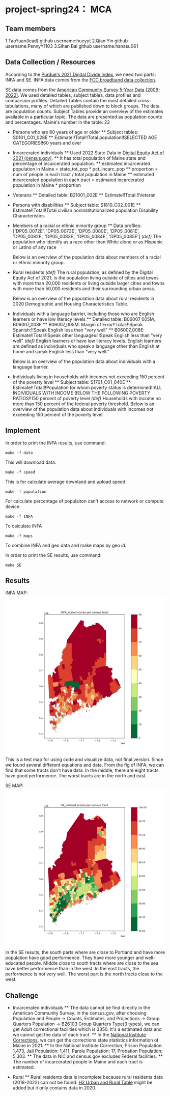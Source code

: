 # project-spring24： MCA

## Team members
1.TaoYuan(lead)
github username:hueyyt
2.Qian Yin
github username:PennyY1103
3.Sihan Bai
github username:hanasu061

## Data Collection / Resources
According to the [Purdue's 2021 Digital Divide Index](https://storymaps.arcgis.com/stories/8ad45c48ba5c43d8ad36240ff0ea0dc7), we need two parts: INFA and SE.
INFA data comes from the [FCC broadband data collection](https://www.fcc.gov/BroadbandData).

SE data comes from the [American Community Survey 5-Year Data (2009-2022)](https://www.census.gov/data/developers/data-sets/acs-5year.html).
We used detailed tables, subject tables, data profiles and comparsion profiles.
Detailed Tables contain the most detailed cross-tabulations, many of which are published down to block groups. The data are population counts.
Subject Tables provide an overview of the estimates available in a particular topic.  The data are presented as population counts and percentages. 
Maine's number in the table: 23
* Persons who are 60 years of age or older
  ** Subject tables: S0101_C01_028E
  ** Estimate!!Total!!Total population!!SELECTED AGE CATEGORIES!!60 years and over

* Incarcerated individuals
  ** Used 2022 State Data in [Digital Equity Act of 2021 (census.gov)](https://www.census.gov/programs-surveys/community-resilience-estimates/partnerships/ntia/digital-equity.html).
  ** It has total population of Maine state and percentage of incarcerated population.
  ** estimated incarcerated population in Maine = state_tot_pop * pct_incarc_pop
  ** proportion = num of people in each tract / total population in Maine
  ** estimated incarcerated population in each tract = estimated incarcerated population in Maine * proportion

* Veterans
  ** Detailed table: B21001_002E
  ** Estimate!!Total:!!Veteran

* Persons with disabilities
  ** Subject table: S1810_C02_001E
  ** Estimate!!Total!!Total civilian noninstitutionalized population	Disability Characteristics

* Members of a racial or ethnic minority group
  ** Data profiles: ['DP05_0072E', 'DP05_0073E', 'DP05_0080E', 'DP05_0081E', 'DP05_0082E', 'DP05_0083E', 'DP05_0084E', 'DP05_0085E']
  _(def)_ The population who identify as a race other than White alone or as Hispanic or Latino of any
    race

    Below is an overview of the population data about members of a racial or ethnic minority group.

* Rural residents
    _(def)_ The rural population, as defined by the Digital Equity Act of 2021, is the population living
    outside of cities and towns with more than 20,000 residents or living outside larger cities and
    towns with more than 50,000 residents and their surrounding urban areas.

    Below is an overview of the population data about rural residents in 2020 Demographic and Housing Characteristics Table. 

* Individuals with a language barrier, including those who are English learners or have low literacy levels
  ** Detailed table: B06007_005M, B06007_008E
  ** B06007_005M: Margin of Error!!Total:!!Speak Spanish:!!Speak English less than "very well"
  ** B06007_008E: Estimate!!Total:!!Speak other languages:!!Speak English less than "very well"
  _(def)_ English learners or have low literacy levels. English learners are defined as individuals who
    speak a language other than English at home and speak English less than “very well.”

    Below is an overview of the population data about individuals with a language barrier.

* Individuals living in households with incomes not exceeding 150 percent of the poverty level
  ** Subject table: S1701_C01_040E
  ** Estimate!!Total!!Population for whom poverty status is determined!!ALL INDIVIDUALS WITH INCOME BELOW THE FOLLOWING POVERTY RATIOS!!150 percent of poverty level
    _(def)_ Households with income no more than 150 percent of the federal poverty threshold.
    Below is an overview of the population data about individuals with incomes not exceeding 150 percent of the poverty level.


## Implement
In order to print the INFA results, use command:
```
make -f data
```
This will download data.
```
make -f speed
```
This is for calculate average downlaod and upload speed
```
make -f population
```
For calculate percentage of populaiton can't access to network or compute device.
```
make -f INFA
```
To calculate INFA 
```
make -f maps
```
To combine INFA and geo data and make maps by geo id.


In order to print the SE results, use command:
```
make SE 
```

## Results
INFA MAP:
![01](figs/INFA_scaled_tract.png)
This is a test map for using code and visualize data, not final version. Since we found several different equations and data. 
From the fig of INFA, we can find that some tracts don't have data. In the middle, there are eight tracts have good performence. The worst tracts are in the north and east.

SE MAP:
![02](figs/SE_normed_tract.png)
In the SE results, the south parts where are close to Portland and have more population have good performence. They have more younger and well-educated people. Middle close to south tracts where are close to the sea have better performence than in the west. In the east tracts, the performence is not very well. The worst part is the north tracts close to the west. 

## Challenge
* Incarcerated individuals
  ** The data cannot be find directly in the American Community Survey. In the census.gov, after choosing Population and People -> Counts, Estimates, and Projections -> Group Quarters Population -> B26103 Group Quarters Type(3 types), we can get Adult correctional facilities which is 3350. It's a estimated data and we cannot get the data of each tract.
  ** In the [National Institute Corrections](https://nicic.gov/resources/nic-library/state-statistics/2021/maine-2021), we can get the corrections state statistics information of Maine in 2021. 
  ** In the National Institute Correction, Prison Population: 1,473, Jail Population: 1,411, Parole Population: 17, Probation Population: 5,303.
  ** The data in NIC and census.gov excludes Federal facilities.
  ** The number of incarcerated people in Maine and each tract is estimated.

* Rural
  ** Rural residents data is incomplete because rural residents data (2018-2022) can not be found. [H2 Urban and Rural Table](https://data.census.gov/table/DECENNIALDHC2020.H2?q=rural&g=040XX00US23$1400000) might be added but it only contains data in 2020. 

